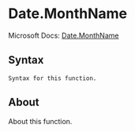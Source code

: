 ---
---

# Date.MonthName

Microsoft Docs: [Date.MonthName](https://docs.microsoft.com/en-us/powerquery-m/date-monthname)

## Syntax

```powerquery-m
Syntax for this function.
```

## About

About this function.

